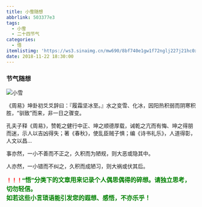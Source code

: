 ```yaml
---
title: 小雪随想
abbrlink: 503377e3
tags:
  - 小雪
  - 二十四节气
categories:
  - 悟
itemlistimg: 'https://ws3.sinaimg.cn/mw690/8bf740e1gw1f72nglj227j21hc0xctl2.jpg'
date: 2018-11-22 18:30:00
---
```

### 节气随想
![小雪](https://ws3.sinaimg.cn/mw690/8bf740e1gw1f72nglj227j21hc0xctl2.jpg)

《周易》坤卦初爻爻辞曰：『履霜坚冰至。』水之变雪、化冰，因阳热积弱而阴寒积胜，“驯致”而来，非一日之骤变。

孔夫子释《周易》，赞乾之健行中正、坤之顺德厚载，诫乾之亢而有悔、坤之得朋而迷，示人以吉凶得失；著《春秋》，使乱臣贼子惧；编《诗书礼乐》，人道得彰，人文以昌…

事亦然，一小不善而不正之，久积而为陋规，则大恶或隐其中。

人亦然，一小错而不纠之，久积而成陋习，则大祸或伏其后。


**<font color=red>！！！</font><font color=green face=微软雅黑 size=3>“悟”分类下的文章用来记录个人偶思偶得的碎想。请独立思考，切勿轻信。  
如若这些小言琐语能引发您的遐想、感悟，不亦乐乎！</font>**